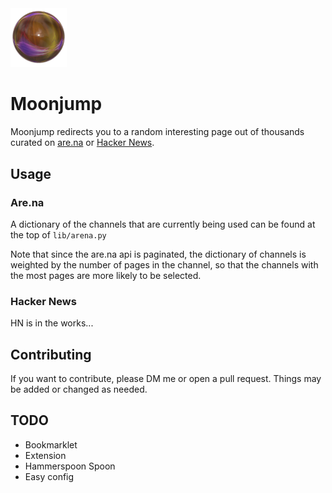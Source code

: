 <!-- <h1 align="center">Moonjump</h1> -->

<img width="90px" src="./assets/moonjump.png" alt="moonjump">
<p align="center">
</p>

# Moonjump

Moonjump redirects you to a random interesting page out of thousands curated on [are.na](https://are.na) or [Hacker News](https://news.ycombinator.com).

## Usage

### Are.na

A dictionary of the channels that are currently being used can be found at the top of `lib/arena.py`

Note that since the are.na api is paginated, the dictionary of channels is weighted by the number of pages in the channel, so that the channels with the most pages are more likely to be selected.

### Hacker News

HN is in the works...

## Contributing

If you want to contribute, please DM me or open a pull request. Things may be added or changed as needed.

## TODO

- Bookmarklet
- Extension
- Hammerspoon Spoon
- Easy config
